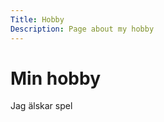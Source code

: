 ```yaml
---
Title: Hobby
Description: Page about my hobby
---
```


Min hobby
========================

Jag älskar spel